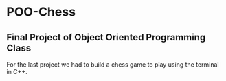 # POO-Chess
## Final Project of Object Oriented Programming Class 

For the last project we had to build a chess game to play using the terminal in C++.
